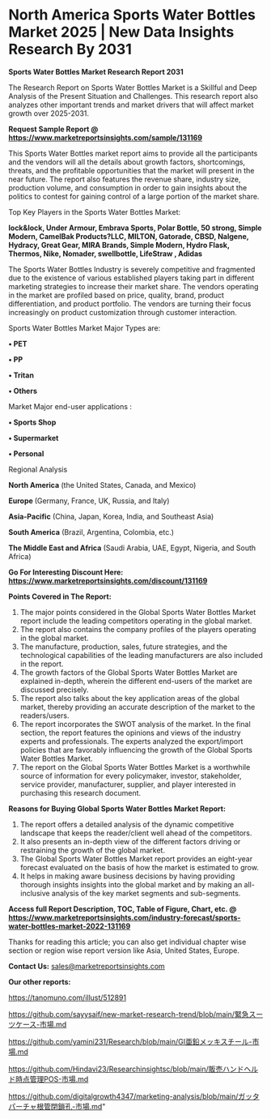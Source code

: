 # North America Sports Water Bottles Market 2025 | New Data Insights Research By 2031

<strong>Sports Water Bottles Market Research Report 2031</strong>

The Research Report on Sports Water Bottles Market is a Skillful and Deep Analysis of the Present Situation and Challenges. This research report also analyzes other important trends and market drivers that will affect market growth over 2025-2031.

<strong>Request Sample Report @ <a href=https://www.marketreportsinsights.com/sample/131169>https://www.marketreportsinsights.com/sample/131169</a></strong>

This Sports Water Bottles market report aims to provide all the participants and the vendors will all the details about growth factors, shortcomings, threats, and the profitable opportunities that the market will present in the near future. The report also features the revenue share, industry size, production volume, and consumption in order to gain insights about the politics to contest for gaining control of a large portion of the market share.

Top Key Players in the Sports Water Bottles Market:

<strong>lock&lock, Under Armour, Embrava Sports, Polar Bottle, 50 strong, Simple Modern, CamelBak Products?LLC, MILTON, Gatorade, CBSD, Nalgene, Hydracy, Great Gear, MIRA Brands, Simple Modern, Hydro Flask, Thermos, Nike, Nomader, swellbottle, LifeStraw , Adidas</strong>

The Sports Water Bottles Industry is severely competitive and fragmented due to the existence of various established players taking part in different marketing strategies to increase their market share. The vendors operating in the market are profiled based on price, quality, brand, product differentiation, and product portfolio. The vendors are turning their focus increasingly on product customization through customer interaction.

Sports Water Bottles Market Major Types are:

<strong>• PET

• PP

• Tritan

• Others</strong>

Market Major end-user applications :

<strong>• Sports Shop

• Supermarket

• Personal</strong>

Regional Analysis

</u><strong><b>North America</b></strong> (the United States, Canada, and Mexico)

<strong><b>Europe </b></strong>(Germany, France, UK, Russia, and Italy)

<strong><b>Asia-Pacific</b></strong> (China, Japan, Korea, India, and Southeast Asia)

<strong><b>South America</b></strong> (Brazil, Argentina, Colombia, etc.)

<strong><b>The Middle East and Africa</b></strong> (Saudi Arabia, UAE, Egypt, Nigeria, and South Africa)

<strong>Go For Interesting Discount Here: <a href=https://www.marketreportsinsights.com/discount/131169>https://www.marketreportsinsights.com/discount/131169</a></strong>

<strong>Points Covered in The Report:</strong>
<ol>
  <li>The major points considered in the Global Sports Water Bottles Market report include the leading competitors operating in the global market.</li>
  <li>The report also contains the company profiles of the players operating in the global market.</li>
  <li>The manufacture, production, sales, future strategies, and the technological capabilities of the leading manufacturers are also included in the report.</li>
  <li>The growth factors of the Global Sports Water Bottles Market are explained in-depth, wherein the different end-users of the market are discussed precisely.</li>
  <li>The report also talks about the key application areas of the global market, thereby providing an accurate description of the market to the readers/users.</li>
  <li>The report incorporates the SWOT analysis of the market. In the final section, the report features the opinions and views of the industry experts and professionals. The experts analyzed the export/import policies that are favorably influencing the growth of the Global Sports Water Bottles Market.</li>
  <li>The report on the Global Sports Water Bottles Market is a worthwhile source of information for every policymaker, investor, stakeholder, service provider, manufacturer, supplier, and player interested in purchasing this research document.</li>
</ol>
<strong>Reasons for Buying Global Sports Water Bottles Market Report:</strong>

<ol>
  <li>The report offers a detailed analysis of the dynamic competitive landscape that keeps the reader/client well ahead of the competitors.</li>
  <li>It also presents an in-depth view of the different factors driving or restraining the growth of the global market.</li>
  <li>The Global Sports Water Bottles Market report provides an eight-year forecast evaluated on the basis of how the market is estimated to grow.</li>
  <li>It helps in making aware business decisions by having providing thorough insights insights into the global market and by making an all-inclusive analysis of the key market segments and sub-segments.</li>
</ol>
<strong>Access full Report Description, TOC, Table of Figure, Chart, etc. @ <a href=https://www.marketreportsinsights.com/industry-forecast/sports-water-bottles-market-2022-131169>https://www.marketreportsinsights.com/industry-forecast/sports-water-bottles-market-2022-131169</a></strong>


Thanks for reading this article; you can also get individual chapter wise section or region wise report version like Asia, United States, Europe.

<strong>Contact Us:</strong>
sales@marketreportsinsights.com

<strong>Our other reports:</strong>

<a href=https://tanomuno.com/illust/512891>https://tanomuno.com/illust/512891</a>

<a href=https://github.com/sayysaif/new-market-research-trend/blob/main/緊急スーツケース-市場.md>https://github.com/sayysaif/new-market-research-trend/blob/main/緊急スーツケース-市場.md</a>

<a href=https://github.com/yamini231/Research/blob/main/GI亜鉛メッキスチール-市場.md>https://github.com/yamini231/Research/blob/main/GI亜鉛メッキスチール-市場.md</a>

<a href=https://github.com/Hindavi23/Researchinsightsc/blob/main/販売ハンドヘルド時点管理POS-市場.md>https://github.com/Hindavi23/Researchinsightsc/blob/main/販売ハンドヘルド時点管理POS-市場.md</a>

<a href=https://github.com/digitalgrowth4347/marketing-analysis/blob/main/ガッタパーチャ根管閉鎖孔-市場.md>https://github.com/digitalgrowth4347/marketing-analysis/blob/main/ガッタパーチャ根管閉鎖孔-市場.md</a>"
